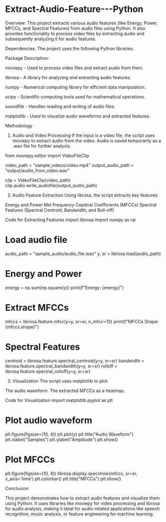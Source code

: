 ﻿# Extract-Audio-Feature---Python

Overview:
This project extracts various audio features (like Energy, Power, MFCCs, and Spectral Features) from audio files using Python. It also provides functionality to process video files by extracting audio and subsequently analyzing it for audio features.

Dependencies:
The project uses the following Python libraries:

Package	Description:

moviepy	- Used to process video files and extract audio from them.

librosa -	A library for analyzing and extracting audio features.

numpy -	Numerical computing library for efficient data manipulation.

scipy -	Scientific computing tools used for mathematical operations.

soundfile -	Handles reading and writing of audio files.

matplotlib -	Used to visualize audio waveforms and extracted features.

Methodology
1. Audio and Video Processing
If the input is a video file, the script uses moviepy to extract audio from the video.
Audio is saved temporarily as a .wav file for further analysis.

from moviepy.editor import VideoFileClip

video_path = "sample_videos/video.mp4"
output_audio_path = "output/audio_from_video.wav"

clip = VideoFileClip(video_path)
clip.audio.write_audiofile(output_audio_path)

2. Audio Feature Extraction
Using librosa, the script extracts key features:

Energy and Power
Mel Frequency Cepstral Coefficients (MFCCs)
Spectral Features (Spectral Centroid, Bandwidth, and Roll-off)

Code for Extracting Features
import librosa
import numpy as np

# Load audio file
audio_path = "sample_audio/audio_file.wav"
y, sr = librosa.load(audio_path)

# Energy and Power
energy = np.sum(np.square(y))
print(f"Energy: {energy}")

# Extract MFCCs
mfccs = librosa.feature.mfcc(y=y, sr=sr, n_mfcc=13)
print(f"MFCCs Shape: {mfccs.shape}")

# Spectral Features
centroid = librosa.feature.spectral_centroid(y=y, sr=sr)
bandwidth = librosa.feature.spectral_bandwidth(y=y, sr=sr)
rolloff = librosa.feature.spectral_rolloff(y=y, sr=sr)

3. Visualization
The script uses matplotlib to plot:

The audio waveform.
The extracted MFCCs as a heatmap.

Code for Visualization
import matplotlib.pyplot as plt

# Plot audio waveform
plt.figure(figsize=(10, 4))
plt.plot(y)
plt.title("Audio Waveform")
plt.xlabel("Samples")
plt.ylabel("Amplitude")
plt.show()

# Plot MFCCs
plt.figure(figsize=(10, 4))
librosa.display.specshow(mfccs, sr=sr, x_axis='time')
plt.colorbar()
plt.title("MFCCs")
plt.show()


Conclusion:

This project demonstrates how to extract audio features and visualize them using Python. It uses libraries like moviepy for video processing and librosa for audio analysis, making it ideal for audio-related applications like speech recognition, music analysis, or feature engineering for machine learning.
